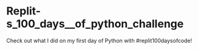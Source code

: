 # Replit-s_100_days__of_python_challenge
Check out what I did on my first day of Python with #replit100daysofcode!
